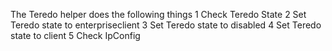 The Teredo helper does the following things
1 Check Teredo State
2 Set Teredo state to enterpriseclient
3 Set Teredo state to disabled
4 Set Teredo state to client
5 Check IpConfig
